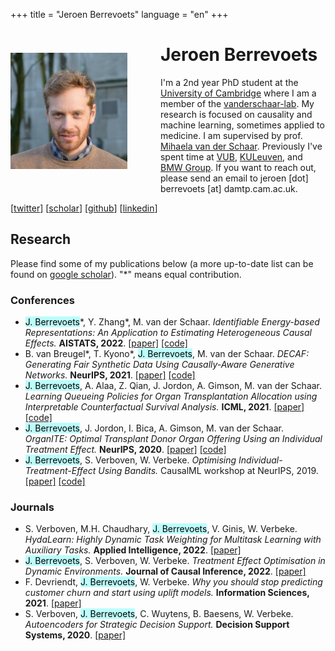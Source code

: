 +++ 
title = "Jeroen Berrevoets" 
language = "en" 
+++


<div>
<img style="float: left; padding: 10pt 40pt 40pt 0; width: 140pt; height: 140pt;" src="/jeroen_square.jpg" >

# Jeroen Berrevoets
I'm a 2nd year PhD student at the [University of Cambridge](https://damtp.cam.ac.uk) where I am a member of the [vanderschaar-lab](https://vanderschaar-lab.com). My research is focused on causality and machine learning, sometimes applied to medicine. I am supervised by prof. [Mihaela van der Schaar](https://www.vanderschaar-lab.com/prof-mihaela-van-der-schaar/). Previously I've spent time at [VUB](https://vub.be), [KULeuven](https://kuleuven.be), and [BMW Group](https://www.bmw.com/en/index.html). If you want to reach out, please send an email to jeroen [dot] berrevoets [at] damtp.cam.ac.uk.

[[twitter](http://twitter.com/j_berrevoets?lang=en-GB)] [[scholar](https://scholar.google.be/citations?hl=en&user=Bq1dFNQAAAAJ)]  [[github](https://github.com/jeroenbe)] [[linkedin](https://www.linkedin.com/in/jeroenberrevoets/)]

</div>



## Research
Please find some of my publications below (a more up-to-date list can be found on [google scholar](https://scholar.google.be/citations?hl=en&user=Bq1dFNQAAAAJ)). "*" means equal contribution.
### Conferences
* <mark style="background-color: #bbfdfb;">J. Berrevoets</mark>\*, Y. Zhang\*, M. van der Schaar. _Identifiable Energy-based Representations: An Application to Estimating Heterogeneous Causal Effects._ __AISTATS, 2022__. [[paper]](https://proceedings.mlr.press/v151/zhang22b.html) [[code]](https://github.com/jeroenbe/ebm-for-cate)
* B. van Breugel\*, T. Kyono\*, <mark style="background-color: #bbfdfb;">J. Berrevoets</mark>, M. van der Schaar. _DECAF: Generating Fair Synthetic Data Using Causally-Aware Generative Networks._ __NeurIPS, 2021__. [[paper]](https://proceedings.neurips.cc/paper/2021/hash/ba9fab001f67381e56e410575874d967-Abstract.html) [[code]](https://github.com/trentkyono/DECAF)
* <mark style="background-color: #bbfdfb;">J. Berrevoets</mark>, A. Alaa, Z. Qian, J. Jordon, A. Gimson, M. van der Schaar. _Learning Queueing Policies for Organ Transplantation Allocation using Interpretable Counterfactual Survival Analysis._ __ICML, 2021__. [[paper]](https://proceedings.mlr.press/v139/berrevoets21a.html) [[code]](https://github.com/jeroenbe/organsync)
* <mark style="background-color: #bbfdfb;">J. Berrevoets</mark>, J. Jordon, I. Bica, A. Gimson, M. van der Schaar. _OrganITE: Optimal Transplant Donor Organ Offering Using an Individual Treatment Effect._ __NeurIPS, 2020__. [[paper]](https://proceedings.neurips.cc/paper/2020/hash/e7c573c14a09b84f6b7782ce3965f335-Abstract.html) [[code]](https://github.com/jeroenbe/organsync/blob/main/src/organsync/policies/policy.py#L475)
* <mark style="background-color: #bbfdfb;">J. Berrevoets</mark>, S. Verboven, W. Verbeke. _Optimising Individual-Treatment-Effect Using Bandits._ CausalML workshop at NeurIPS, 2019. [[paper]](https://arxiv.org/abs/1910.07265) [[code]](https://github.com/vub-dl/u-cmab)

### Journals
* S. Verboven, M.H. Chaudhary, <mark style="background-color: #bbfdfb;">J. Berrevoets</mark>, V. Ginis, W. Verbeke. _HydaLearn: Highly Dynamic Task Weighting for Multitask Learning with Auxiliary Tasks._ __Applied Intelligence, 2022__. [[paper]](https://link.springer.com/article/10.1007/s10489-022-03695-x)
* <mark style="background-color: #bbfdfb;">J. Berrevoets</mark>, S. Verboven, W. Verbeke. _Treatment Effect Optimisation in Dynamic Environments._ __Journal of Causal Inference, 2022__. [[paper]](https://www.degruyter.com/document/doi/10.1515/jci-2020-0009/html)
* F. Devriendt, <mark style="background-color: #bbfdfb;">J. Berrevoets</mark>, W. Verbeke. _Why you should stop predicting customer churn and start using uplift models._ __Information Sciences, 2021__. [[paper]](https://www.sciencedirect.com/science/article/pii/S0020025519312022)
* S. Verboven, <mark style="background-color: #bbfdfb;">J. Berrevoets</mark>, C. Wuytens, B. Baesens, W. Verbeke. _Autoencoders for Strategic Decision Support._ __Decision Support Systems, 2020__. [[paper]](https://www.sciencedirect.com/science/article/pii/S0167923620301779)


